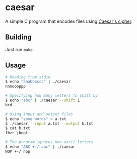 # caesar

A simple C program that encodes files using [Caesar's cipher](https://en.wikipedia.org/wiki/Caesar_cipher).

## Building

Just run `make`.

## Usage

```bash
# Reading from stdin
$ echo "aaabbbccc" | ./caesar
nnnoooppp

# Specifying how many letters to shift by
$ echo "abc" | ./caesar --shift 1
bcd

# Using input and output files
$ echo "some words" > a.txt
$ ./caesar --input a.txt --output b.txt
$ cat b.txt
fbzr jbeqf

# The program ignores non-ascii letters
$ echo "ABC +-/ abc" | ./caesar
NOP +-/ nop
```

